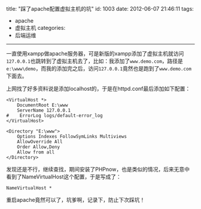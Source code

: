 title: "踩了apache配置虚拟主机的坑"
id: 1003
date: 2012-06-07 21:46:11
tags:
- apache
- 虚拟主机
categories:
- 后端运维
---

一直使用xampp做apache服务器，可是新版的xampp添加了虚拟主机就访问`127.0.0.1`也跳转到了虚拟主机去了，比如：我添加了`www.demo.com`，路径是`e:\www\demo`，而我的添加完之后，访问`127.0.0.1`竟然也是跑到了`www.demo.com`下面去。

上网找了好多资料说是添加localhost的，于是在httpd.conf最后添加如下配置：

```shell
<VirtualHost *>
    DocumentRoot E:\www
    ServerName 127.0.0.1
#    ErrorLog logs/default-error_log
</VirtualHost>

<Directory "E:\www">
    Options Indexes FollowSymLinks Multiviews
    AllowOverride All
    Order Allow,Deny
    Allow from all
</Directory>
```

发现还是不行，继续查找，期间安装了PHPnow，也是类似的情况，后来无意中看到了NameVirtualHost这个配置，于是写成了：

```shell
NameVirtualHost *
```
重启apache竟然可以了，坑爹啊，记录下，防止下次踩坑！
